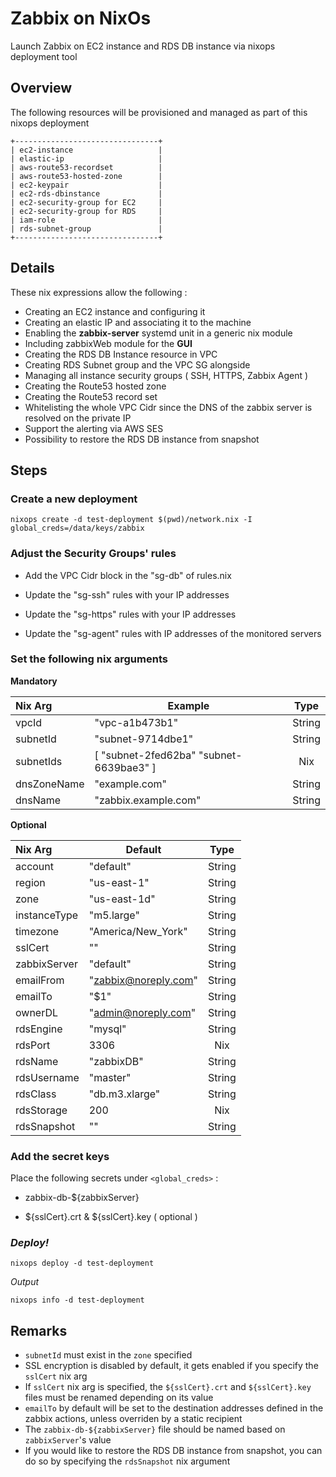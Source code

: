 # Zabbix on NixOs

Launch Zabbix on EC2 instance and RDS DB instance via nixops deployment tool

## Overview

The following resources will be provisioned and managed as part of this nixops deployment

```
+--------------------------------+
| ec2-instance                   |
| elastic-ip                     |
| aws-route53-recordset          |
| aws-route53-hosted-zone        |
| ec2-keypair                    |
| ec2-rds-dbinstance             |
| ec2-security-group for EC2     |
| ec2-security-group for RDS     |
| iam-role                       |
| rds-subnet-group               |
+--------------------------------+
```

## Details

These nix expressions allow the following :

- Creating an EC2 instance and configuring it
- Creating an elastic IP and associating it to the machine
- Enabling the **zabbix-server** systemd unit in a generic nix module
- Including zabbixWeb module for the **GUI**
- Creating the RDS DB Instance resource in VPC
- Creating RDS Subnet group and the VPC SG alongside
- Managing all instance security groups ( SSH, HTTPS, Zabbix Agent )
- Creating the Route53 hosted zone
- Creating the Route53 record set
- Whitelisting the whole VPC Cidr since the DNS of the zabbix server is resolved on the private IP
- Support the alerting via AWS SES
- Possibility to restore the RDS DB instance from snapshot


## Steps

### Create a new deployment

```
nixops create -d test-deployment $(pwd)/network.nix -I global_creds=/data/keys/zabbix
```

### Adjust the Security Groups' rules

- Add the VPC Cidr block in the "sg-db" of rules.nix

- Update the "sg-ssh" rules with your IP addresses

- Update the "sg-https" rules with your IP addresses

- Update the "sg-agent" rules with IP addresses of the monitored servers


### Set the following nix arguments

**Mandatory**


| Nix Arg     | Example                                 | Type   |
| :---        | ---                                     | :---:  |
| vpcId       | "vpc-a1b473b1"                          | String |
| subnetId    | "subnet-9714dbe1"                       | String |
| subnetIds   | [ "subnet-2fed62ba" "subnet-6639bae3" ] | Nix    |
| dnsZoneName | "example.com"                           | String |
| dnsName     | "zabbix.example.com"                    | String |


**Optional**


| Nix Arg      | Default              | Type   |
| :---         | ---                  | :---:  |
| account      | "default"            | String |
| region       | "us-east-1"          | String |
| zone         | "us-east-1d"         | String |
| instanceType | "m5.large"           | String |
| timezone     | "America/New\_York"  | String |
| sslCert      | ""                   | String |
| zabbixServer | "default"            | String |
| emailFrom    | "zabbix@noreply.com" | String |
| emailTo      | "$1"                 | String |
| ownerDL      | "admin@noreply.com"  | String |
| rdsEngine    | "mysql"              | String |
| rdsPort      | 3306                 | Nix    |
| rdsName      | "zabbixDB"           | String |
| rdsUsername  | "master"             | String |
| rdsClass     | "db.m3.xlarge"       | String |
| rdsStorage   | 200                  | Nix    |
| rdsSnapshot  | ""                   | String |


### Add the secret keys

Place the following secrets under `<global_creds>` :

- zabbix-db-${zabbixServer}

- ${sslCert}.crt & ${sslCert}.key ( optional )

### *Deploy!*

```
nixops deploy -d test-deployment
```

_Output_
```
nixops info -d test-deployment
```

## Remarks

- `subnetId` must exist in the `zone` specified
- SSL encryption is disabled by default, it gets enabled if you specify the `sslCert` nix arg
- If `sslCert` nix arg is specified, the `${sslCert}.crt` and `${sslCert}.key` files must be renamed depending on its value
- `emailTo` by default will be set to the destination addresses defined in the zabbix actions, unless overriden by a static recipient
- The `zabbix-db-${zabbixServer}` file should be named based on `zabbixServer`'s value
- If you would like to restore the RDS DB instance from snapshot, you can do so by specifying the `rdsSnapshot` nix argument

